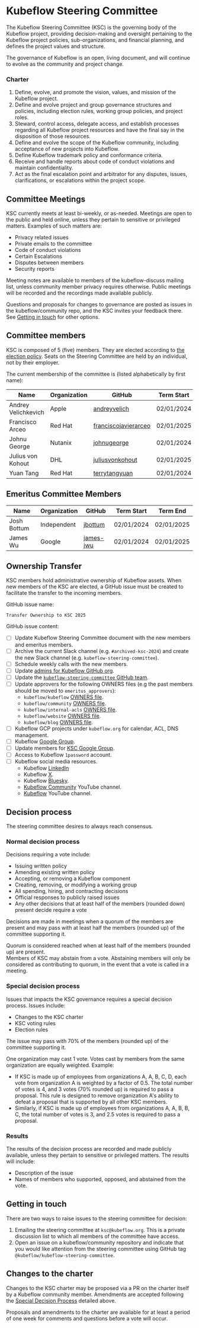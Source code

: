 # Kubeflow Steering Committee

The Kubeflow Steering Committee (KSC) is the governing body of the Kubeflow project, providing decision-making and oversight pertaining to the Kubeflow project policies, sub-organizations, and financial planning, and defines the project values and structure.

The governance of Kubeflow is an open, living document, and will continue to evolve as the community and project change.

### Charter

1. Define, evolve, and promote the vision, values, and mission of the Kubeflow project.
1. Define and evolve project and group governance structures and policies, including election rules, working group policies, and project roles.
1. Steward, control access, delegate access, and establish processes regarding all Kubeflow project resources and have the final say in the disposition of those resources.
1. Define and evolve the scope of the Kubeflow community, including acceptance of new projects into Kubeflow.
1. Define Kubeflow trademark policy and conformance criteria.
1. Receive and handle reports about code of conduct violations and maintain confidentiality.
1. Act as the final escalation point and arbitrator for any disputes, issues, clarifications, or escalations within the project scope.

## Committee Meetings

KSC currently meets at least bi-weekly, or as-needed. Meetings are open to the public and held online, unless they pertain to sensitive or privileged matters. Examples of such matters are:

- Privacy related issues
- Private emails to the committee
- Code of conduct violations
- Certain Escalations
- Disputes between members
- Security reports

Meeting notes are available to members of the kubeflow-discuss mailing list, unless community member privacy requires otherwise. Public meetings will be recorded and the recordings made available publicly.

Questions and proposals for changes to governance are posted as issues in the kubeflow/community repo, and the KSC invites your feedback there. See [Getting in touch](#getting-in-touch) for other options.

## Committee members

KSC is composed of 5 (five) members. They are elected according to [the election policy](proposals/kubeflow-steering-committee-election-proposal.md).
Seats on the Steering Committee are held by an individual, not by their employer.

The current membership of the committee is (listed alphabetically by first name):

| Name                | Organization | GitHub                                                           | Term Start | Term End   |
| ------------------- | ------------ | ---------------------------------------------------------------- | ---------- | ---------- |
| Andrey Velichkevich | Apple        | [andreyvelich](https://github.com/andreyvelich/)                 | 02/01/2024 | 02/01/2026 |
| Francisco Arceo     | Red Hat      | [franciscojavierarceo](https://github.com/franciscojavierarceo/) | 02/01/2025 | 02/01/2027 |
| Johnu George        | Nutanix      | [johnugeorge](https://github.com/johnugeorge/)                   | 02/01/2024 | 02/01/2026 |
| Julius von Kohout   | DHL          | [juliusvonkohout](https://github.com/juliusvonkohout/)           | 02/01/2025 | 02/01/2027 |
| Yuan Tang           | Red Hat      | [terrytangyuan](https://github.com/terrytangyuan/)               | 02/01/2024 | 02/01/2026 |

## Emeritus Committee Members

| Name        | Organization | GitHub                                     | Term Start | Term End   |
| ----------- | ------------ | ------------------------------------------ | ---------- | ---------- |
| Josh Bottum | Independent  | [jbottum](https://github.com/jbottum/)     | 02/01/2024 | 02/01/2025 |
| James Wu    | Google       | [james-jwu](https://github.com/james-jwu/) | 02/01/2024 | 02/01/2025 |

## Ownership Transfer

KSC members hold administrative ownership of Kubeflow assets. When new members of the KSC are elected,
a GitHub issue must be created to facilitate the transfer to the incoming members.

GitHub issue name:

```
Transfer Ownership to KSC 2025
```

GitHub issue content:

- [ ] Update Kubeflow Steering Committee document with the new members and emeritus members.
- [ ] Archive the current Slack channel (e.g. `#archived-ksc-2024`) and create the new Slack channel (e.g. `kubeflow-steering-committee`).
- [ ] Schedule weekly calls with the new members.
- [ ] Update [admins for Kubeflow GitHub org](https://github.com/kubeflow/internal-acls/blob/master/github-orgs/kubeflow/org.yaml#L7).
- [ ] Update the [`kubeflow-steering-committee` GitHub team](https://github.com/kubeflow/internal-acls/blob/master/github-orgs/kubeflow/org.yaml).
- [ ] Update approvers for the following OWNERS files (e.g the past members should be moved to `emeritus_approvers`):
  - `kubeflow/kubeflow` [OWNERS file](https://github.com/kubeflow/kubeflow/blob/master/OWNERS).
  - `kubeflow/community` [OWNERS file](https://github.com/kubeflow/community/blob/master/OWNERS).
  - `kubeflow/internal-acls` [OWNERS file](https://github.com/kubeflow/internal-acls/blob/master/OWNERS).
  - `kubeflow/website` [OWNERS file](https://github.com/kubeflow/website/blob/master/OWNERS).
  - `kubeflow/blog` [OWNERS file](https://github.com/kubeflow/blog/blob/master/OWNERS).
- [ ] Kubeflow GCP projects under `kubeflow.org` for calendar, ACL, DNS management.
- [ ] Kubeflow [Google Group](https://groups.google.com/g/kubeflow-discuss).
- [ ] Update members for [KSC Google Group](https://groups.google.com/a/kubeflow.org/g/ksc).
- [ ] Access to Kubeflow `1password` account.
- [ ] Kubeflow social media resources.
  - Kubeflow [LinkedIn](https://www.linkedin.com/company/kubeflow/)
  - Kubeflow [X](https://x.com/kubeflow).
  - Kubeflow [Bluesky](https://bsky.app/profile/kubefloworg.bsky.social).
  - [Kubeflow Community](https://www.youtube.com/@KubeflowCommunity) YouTube channel.
  - [Kubeflow](https://www.youtube.com/@Kubeflow) YouTube channel.

## Decision process

The steering committee desires to always reach consensus.

### Normal decision process

Decisions requiring a vote include:

- Issuing written policy
- Amending existing written policy
- Accepting, or removing a Kubeflow component
- Creating, removing, or modifying a working group
- All spending, hiring, and contracting decisions
- Official responses to publicly raised issues
- Any other decisions that at least half of the members (rounded down) present decide require a vote

Decisions are made in meetings when a quorum of the members are present and may pass with at least half the members (rounded up) of the committee supporting it.

Quorum is considered reached when at least half of the members (rounded up) are present.  
Members of KSC may abstain from a vote. Abstaining members will only be considered as contributing to quorum, in the event that a vote is called in a meeting.

### Special decision process

Issues that impacts the KSC governance requires a special decision process. Issues include:

- Changes to the KSC charter
- KSC voting rules
- Election rules

The issue may pass with 70% of the members (rounded up) of the committee supporting it.

One organization may cast 1 vote. Votes cast by members from the same organization are equally weighted. Example:

- If KSC is made up of employees from organizations A, A, B, C, D, each vote from organization A is weighted by a factor of 0.5. The total number of votes is 4, and 3 votes (70% rounded up) is required to pass a proposal. This rule is designed to remove organization A's ability to defeat a proposal that is supported by all other KSC members.
- Similarly, if KSC is made up of employees from organizations A, A, B, B, C, the total number of votes is 3, and 2.5 votes is required to pass a proposal.

### Results

The results of the decision process are recorded and made publicly available, unless they pertain to sensitive or privileged matters. The results will include:

- Description of the issue
- Names of members who supported, opposed, and abstained from the vote.

## Getting in touch

There are two ways to raise issues to the steering committee for decision:

1. Emailing the steering committee at `ksc@kubeflow.org`. This is a private discussion list to which all members of the committee have access.
1. Open an issue on a kubeflow/community repository and indicate that you would like attention from the steering committee using GitHub tag `@kubeflow/kubeflow-steering-committee`.

## Changes to the charter

Changes to the KSC charter may be proposed via a PR on the charter itself by a Kubeflow community member. Amendments are accepted following the [Special Decision Process](#special-decision-process) detailed above.

Proposals and amendments to the charter are available for at least a period of one week for comments and questions before a vote will occur.
